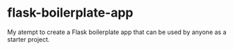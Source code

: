 # flask-boilerplate-app

My atempt to create a Flask boilerplate app that can be used by anyone as a starter project.
